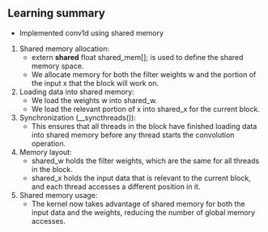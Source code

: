 ## Learning summary

* Implemented conv1d using shared memory

1. Shared memory allocation:
    * extern __shared__ float shared_mem[]; is used to define the shared memory space.
    * We allocate memory for both the filter weights w and the portion of the input x that the block will work on.
2. Loading data into shared memory:
    * We load the weights w into shared_w.
    * We load the relevant portion of x into shared_x for the current block.
3. Synchronization (__syncthreads()):
    * This ensures that all threads in the block have finished loading data into shared memory before any thread starts the convolution operation.
4. Memory layout:
    * shared_w holds the filter weights, which are the same for all threads in the block.
    * shared_x holds the input data that is relevant to the current block, and each thread accesses a different position in it.
5. Shared memory usage:
    * The kernel now takes advantage of shared memory for both the input data and the weights, reducing the number of global memory accesses.